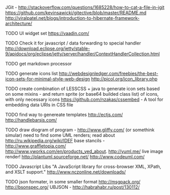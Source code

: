 JGit - http://stackoverflow.com/questions/1685228/how-to-cat-a-file-in-jgit
https://github.com/kevinsawicki/gitective/blob/master/README.md
http://viralpatel.net/blogs/introduction-to-hibernate-framework-architecture/

TODO UI widget set 
https://vaadin.com/


TODO Check it for javascript / data forwarding to special handler
http://download.eclipse.org/jetty/stable-9/apidocs/org/eclipse/jetty/server/handler/ContextHandlerCollection.html


TODO get markdown processor

TODO generate icons list
http://webdesignledger.com/freebies/the-best-icon-sets-for-minimal-style-web-design
http://picol.org/icon_library.php

TODO create combination of LESSCSS + java to generate icon sets based on some mixins - and return sprite (or base64 builded class list) of icons, with only necessary icons
https://github.com/nzakas/cssembed - A tool for embedding data URIs in CSS file

TODO find way to genereate templates
http://ectjs.com/
http://handlebarsjs.com/





TODO draw diogram of program - http://www.gliffy.com/ (or somethink simular)
need to find some UML renders;
read about http://ru.wikipedia.org/wiki/IDEF
base stancils - http://www.graffletopia.com/
http://www.yworks.com/en/products_yed_about.
http://yuml.me/ live image render!
http://plantuml.sourceforge.net/
http://www.codeuml.com/

TODO Javascript Libs  "A JavaScript library for cross-browser XML, XPath, and XSLT support."
 http://www.nczonline.net/downloads/


 TODO json formater, in some smaller format
 http://msgpack.org/
 http://bsonspec.org/
 UBJSON - http://habrahabr.ru/post/130112/